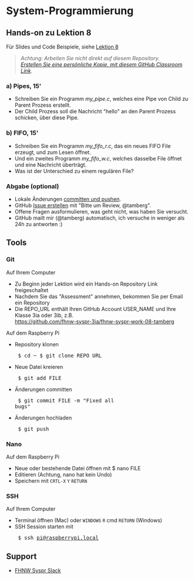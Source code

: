 # System-Programmierung
## Hands-on zu Lektion 8
Für Slides und Code Beispiele, siehe [Lektion 8](../../../fhnw-syspr/blob/master/08/README.md)

> *Achtung: Arbeiten Sie nicht direkt auf diesem Repository.*<br/>
> *[Erstellen Sie eine persönliche Kopie, mit diesem GitHub Classroom Link](https://classroom.github.com/a/huilbLC3).*

### a) Pipes, 15'
* Schreiben Sie ein Programm *my_pipe.c*, welches eine Pipe von Child zu Parent Prozess erstellt.
* Der Child Prozess soll die Nachricht "hello" an den Parent Prozess schicken, über diese Pipe.

### b) FIFO, 15'
* Schreiben Sie ein Programm *my_fifo_r.c*, das ein neues FIFO File erzeugt, und zum Lesen öffnet.
* Und ein zweites Programm *my_fifo_w.c*, welches dasselbe File öffnet und eine Nachricht überträgt.
* Was ist der Unterschied zu einem regulären File?

### Abgabe (optional)
* Lokale Änderungen [committen und pushen](#git).
* GitHub [Issue erstellen](../../issues/new) mit "Bitte um Review, @tamberg".
* Offene Fragen ausformulieren, was geht nicht, was haben Sie versucht.
* GitHub mailt mir (@tamberg) automatisch, ich versuche in weniger als 24h zu antworten :)

## Tools
### Git
Auf Ihrem Computer
* Zu Beginn jeder Lektion wird ein Hands-on Repository Link freigeschaltet
* Nachdem Sie das "Assessment" annehmen, bekommen Sie per Email ein Repository
* Die REPO_URL enthält Ihren GitHub Account USER_NAME und Ihre Klasse 3ia oder 3ib, z.B.<br/>
            https://github.com/fhnw-syspr-3ia/fhnw-syspr-work-08-tamberg

Auf dem Raspberry Pi
* Repository klonen<pre>
    $ cd ~
    $ git clone REPO_URL</pre>
* Neue Datei kreieren<pre>
    $ git add FILE</pre>
* Änderungen committen<pre>
    $ git commit FILE -m "Fixed all bugs"</pre>
* Änderungen hochladen<pre>
    $ git push</pre>

### Nano
Auf dem Raspberry Pi
* Neue oder bestehende Datei öffnen mit $ nano FILE
* Editieren (Achtung, nano hat kein Undo)
* Speichern mit `CRTL-X` `Y` `RETURN`

### SSH
Auf Ihrem Computer
* Terminal öffnen (Mac) oder `WINDOWS` `R` cmd `RETURN` (Windows)
* SSH Session starten mit<pre>
    $ ssh pi@raspberrypi.local</pre>

## Support
- [FHNW Syspr Slack](https://fhnw-syspr.slack.com/)
